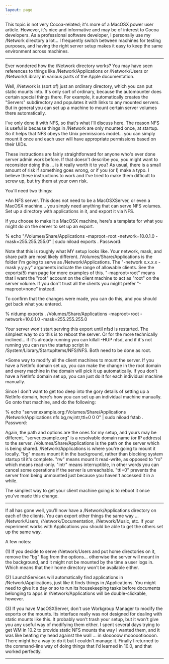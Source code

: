 ```yaml
---
layout: page
---
```


This topic is not very Cocoa-related; it's more of a MacOSX power user article. However, it's nice and informative and may be of interest to Cocoa developers. As a professional software developer, I personally use my     /Network directory a lot... I frequently switch between machines for testing purposes, and having the right server setup makes it easy to keep the same environment across machines.

----

Ever wondered how the     /Network directory works? You may have seen references to things like     /Network/Applications or     /Network/Users or     /Network/Library in various parts of the Apple documentation.

Well,     /Network is (sort of) just an ordinary directory, which you can put static mounts into. It's only sort of ordinary, because the automounter does certain special things there. For example, it automatically creates the "Servers" subdirectory and populates it with links to any mounted servers. But in general you can set up a machine to mount certain server volumes there automatically.

I've only done it with NFS, so that's what I'll discuss here. The reason NFS is useful is because things in     /Network are only mounted once, at startup. So it helps that NFS obeys the Unix permissions model... you can simply mount it once and each user will have appropriate permissions based on their UIDs. 

These instructions are fairly straightforward for anyone who's ever done server admin work before. If that doesn't describe you, you might want to reconsider doing this ... is it really worth it to you? As usual, there is a small amount of risk if something goes wrong, or if you (or I) make a typo. I believe these instructions to work and I've tried to make them difficult to screw up, but try them at your own risk.

You'll need two things:


*An NFS server. This does not need to be a MacOSXServer, or even a MacOSX machine... you simply need anything that can serve NFS volumes. Set up a directory with applications in it, and export it via NFS.

If you choose to make it a MacOSX machine, here's a template for what you might do on the server to set up an export. 

    
% echo "/Volumes/Share/Applications  -maproot=root -network=10.0.1.0 -mask=255.255.255.0"
  | sudo niload exports .
Password:


Note that this is roughly what MY setup looks like. Your network, mask, and share path are most likely different.     /Volumes/Share/Applications is the folder I'm going to serve as     /Network/Applications. The "-network x.x.x.x -mask y.y.y.y" arguments indicate the range of allowable clients. See the exports(5) man page for more examples of this. "-maproot=root" means that I want the "root" account on the client machine to act as "root" on the server volume. If you don't trust all the clients you might prefer "-maproot=none" instead.

To confirm that the changes were made, you can do this, and you should get back what you entered.
    
% nidump exports .
/Volumes/Share/Applications  -maproot=root -network=10.0.1.0 -mask=255.255.255.0


Your server won't start serving this export until nfsd is restarted. The simplest way to do this is to reboot the server. Or for the more technically inclined... if it's already running you can     killall -HUP nfsd, and if it's not running you can run the startup script in     /System/Library/StartupItems/NFS/NFS. Both need to be done as root.

*Some way to modify all the client machines to mount the server. If you have a NetInfo domain set up, you can make the change in the root domain and every machine in the domain will pick it up automatically. If you don't have a NetInfo domain set up, you can just do it for each individual machine manually.

Since I don't want to get too deep into the gory details of setting up a NetInfo domain, here's how you can set up an individual machine manually. Go onto that machine, and do the following:

    
% echo "server.example.org:/Volumes/Share/Applications /Network/Applications nfs bg,rw,intr,ttl=0 0 0"
  | sudo niload fstab .
Password: 


Again, the path and options are the ones for my setup, and yours may be different. "server.example.org" is a resolvable domain name (or IP address) to the server.      /Volumes/Share/Applications is the path on the server which is being shared.     /Network/Applications is where you're going to mount it locally. "bg" means mount it in the background, rather than blocking system startup til it's complete. "rw" means mount it read-write, as opposed to "ro" which means read-only. "intr" means interruptible, in other words you can cancel some operations if the server is unreachable. "ttl=0" prevents the server from being unmounted just because you haven't accessed it in a while.

The simplest way to get your client machine going is to reboot it once you've made this change.


----

If all has gone well, you'll now have a     /Network/Applications directory on each of the clients. You can export other things the same way ...     /Network/Users,     /Network/Documentation,     /Network/Music, etc. If your experiment works with Applications you should be able to get the others set up the same way.

A few notes:

(1) If you decide to serve     /Network/Users and put home directories on it, remove the "bg" flag from the options... otherwise the server will mount in the background, and it might not be mounted by the time a user logs in. Which means that their home directory won't be available either.

(2) LaunchServices will automatically find applications in     /Network/Applications, just like it finds things in     /Applications. You might need to give it a day or so to run its housekeeping tasks before documents belonging to apps in     /Network/Applications will be double-clickable, however.

(3) If you have MacOSXServer, don't use Workgroup Manager to modify the exports or the mounts. Its interface really was not designed for dealing with static mounts like this. It probably won't trash your setup, but it won't give you any useful way of modifying them either. I spent several days trying to get WM in 10.2 to provide static NFS mounts the way I wanted them, and it was like beating my head against the wall ... in slooooow moooootioooon. There might be a way to do it but I couldn't manage it. Finally I returned to the command-line way of doing things that I'd learned in 10.0, and that worked perfectly.

----
